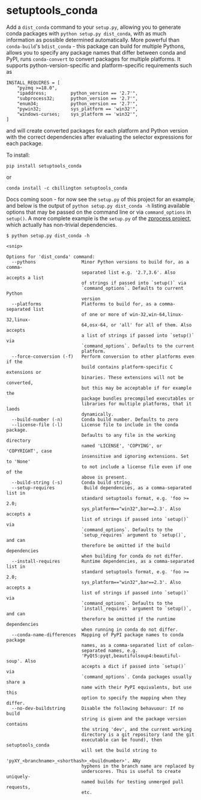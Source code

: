 # setuptools_conda
<!-- 
[![Build Status](https://travis-ci.com/chrisjbillington/zprocess.svg?branch=master)](https://travis-ci.com/chrisjbillington/zprocess)

[![codecov](https://codecov.io/gh/chrisjbillington/zprocess/branch/master/graph/badge.svg)](https://codecov.io/gh/chrisjbillington/zprocess)-->

Add a `dist_conda` command to your `setup.py`, allowing you to generate conda packages
with `python setup.py dist_conda`, with as much information as possible determined
automatically. More powerful than `conda-build`'s `bdist_conda` - this package can build
for multiple Pythons, allows you to specify any package names that differ between conda
and PyPI, runs `conda-convert` to convert packages for multiple platforms. It supports
python-version-specific and platform-specific requirements such as 

```
INSTALL_REQUIRES = [
    "pyzmq >=18.0",
    "ipaddress;         python_version == '2.7'",
    "subprocess32;      python_version == '2.7'",
    "enum34;            python_version == '2.7'",
    "pywin32;           sys_platform == 'win32'",
    "windows-curses;    sys_platform == 'win32'",
]
```

and will create converted packages for each platform and Python version with the correct
dependencies after evaluating the selector expressions for each package.

To install:

    pip install setuptools_conda

or

    conda install -c cbillington setuptools_conda

Docs coming soon - for now see the `setup.py` of this project for an example, and below
is the output of `python setup.py dist_conda -h` listing available options that may be
passed on the command line or via `command_options` in `setup()`. A more complete
example is the `setup.py` of the [zprocess
project](https://github.com/chrisjbillington/zprocess/), which actually has non-trivial
dependencies.

```
$ python setup.py dist_conda -h

<snip>

Options for 'dist_conda' command:
  --pythons                 Minor Python versions to build for, as a comma-
                            separated list e.g. '2.7,3.6'. Also accepts a list
                            of strings if passed into `setup()` via
                            `command_options`. Defaults to current Python
                            version
  --platforms               Platforms to build for, as a comma-separated list
                            of one or more of win-32,win-64,linux-32,linux-
                            64,osx-64, or 'all' for all of them. Also accepts
                            a list of strings if passed into `setup()` via
                            `command_options`. Defaults to the current
                            platform.
  --force-conversion (-f)   Perform conversion to other platforms even if the
                            build contains platform-specific C extensions or
                            binaries. These extensions will not be converted,
                            but this may be acceptable if for example the
                            package bundles precompiled executables or
                            libraries for multiple platforms, that it laods
                            dynamically.
  --build-number (-n)       Conda build number. Defaults to zero
  --license-file (-l)       License file to include in the conda package.
                            Defaults to any file in the working directory
                            named 'LICENSE', 'COPYING', or 'COPYRIGHT', case
                            insensitive and ignoring extensions. Set to 'None'
                            to not include a license file even if one of the
                            above is present.
  --build-string (-s)       Conda build string.
  --setup-requires           Build dependencies, as a comma-separated list in
                            standard setuptools format, e.g. 'foo >= 2.0;
                            sys_platform=="win32",bar==2.3'. Also accepts a
                            list of strings if passed into `setup()` via
                            `command_options`. Defaults to the
                            `setup_requires` argument to `setup()`, and can
                            therefore be omitted if the build dependencies
                            when building for conda do not differ.
  --install-requires        Runtime dependencies, as a comma-separated list in
                            standard setuptools format, e.g. 'foo >= 2.0;
                            sys_platform=="win32",bar==2.3'. Also accepts a
                            list of strings if passed into `setup()` via
                            `command_options`. Defaults to the
                            `install_requires` argument to `setup()`, and can
                            therefore be omitted if the runtime dependencies
                            when running in conda do not differ.
  --conda-name-differences  Mapping of PyPI package names to conda package
                            names, as a comma-separated list of colon-
                            separated names, e.g.
                            'PyQt5:pyqt,beautifulsoup4:beautiful-soup'. Also
                            accepts a dict if passed into `setup()` via
                            `command_options`. Conda packages usually share a
                            name with their PyPI equivalents, but use this
                            option to specify the mapping when they differ.
  --no-dev-buildstring      Disable the following behavuour: If no build
                            string is given and the package version contains
                            the string 'dev', and the current working
                            directory is a git repository (and the git
                            executable can be found), then setuptools_conda
                            will set the build string to
                            'pyXY_<branchname>_<shorthash>_<buildnumber>'. ANy
                            hyphens in the branch name are replaced by
                            underscores. This is useful to create uniquely-
                            named builds for testing unmerged pull requests,
                            etc.
```

